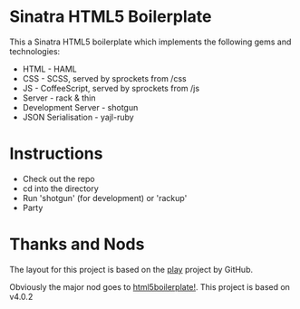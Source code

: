 # Sinatra HTML5 Boilerplate

This a Sinatra HTML5 boilerplate which implements the following gems and technologies:
* HTML - HAML
* CSS - SCSS, served by sprockets from /css
* JS - CoffeeScript, served by sprockets from /js
* Server - rack & thin
* Development Server - shotgun
* JSON Serialisation - yajl-ruby

# Instructions
* Check out the repo
* cd into the directory
* Run 'shotgun' (for development) or 'rackup'
* Party

# Thanks and Nods

The layout for this project is based on the [play](https://github.com/play/play) project by GitHub.

Obviously the major nod goes to [html5boilerplate!](http://html5boilerplate.com/). This project is based on v4.0.2

